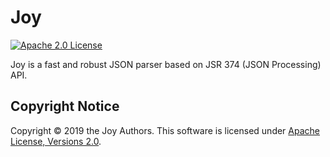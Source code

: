# Joy

[![Apache 2.0 License](https://img.shields.io/:license-Apache%202.0-blue.svg)](https://www.apache.org/licenses/LICENSE-2.0)

Joy is a fast and robust JSON parser based on JSR 374 (JSON Processing) API.

## Copyright Notice
Copyright &copy; 2019 the Joy Authors. This software is licensed under [Apache License, Versions 2.0][Apache 2.0 License].

[Apache 2.0 License]: https://www.apache.org/licenses/LICENSE-2.0
